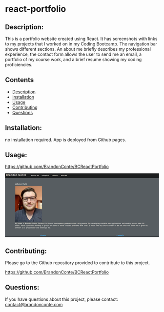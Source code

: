 # react-portfolio

## Description: 
This is a portfolio website created using React. It has screenshots with links to my projects that I worked on in my Coding Bootcamp. The navigation bar shows different sections. An about me briefly describes my professional experience, the contact form allows the user to send me an email, a portfolio of my course work, and a brief resume showing my coding proficiencies.

## Contents
- [Description](#description)
- [Installation](#installation)
- [Usage](#usage)
- [Contributing](#contributing)
- [Questions](#questions)

## Installation: 
no installation required. App is deployed from Github pages.
## Usage:
https://github.com/BrandonConte/BCReactPortfolio

![portfoliopic](portfoliopic.png?raw=true "screenshot")

## Contributing:
Please go to the Github repository provided to contribute to this project.

https://github.com/BrandonConte/BCReactPortfolio

## Questions:
If you have questions about this project, please contact:
contact@brandonconte.com